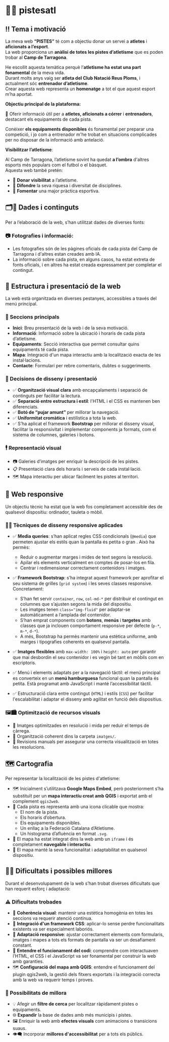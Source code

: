 # 🏃‍♂️ pistesatl

## ‼️ Tema i motivació

La meva web **“PISTES”** té com a objectiu donar un servei a **atletes** i **aficionats a l’esport**.  
La web proporciona un **anàlisi de totes les pistes d’atletisme** que es poden trobar al **Camp de Tarragona**.

He escollit aquesta temàtica perquè l’**atletisme ha estat una part fonamental** de la meva vida.  
Durant molts anys vaig ser **atleta del Club Natació Reus Ploms**, i actualment sóc **entrenador d’atletisme**.  
Crear aquesta web representa un **homenatge** a tot el que aquest esport m’ha aportat.

**Objectiu principal de la plataforma:**  

🔎 Oferir informació útil per a **atletes, aficionats a córrer** i **entrenadors**, destacant els equipaments de cada pista.

Conèixer **els equipaments disponibles** és fonamental per preparar una competició, i jo com a entrenador m'he trobat en situacions complicades per no disposar de la informació amb antelació.

**Visibilitzar l’atletisme**:

Al Camp de Tarragona, l’atletisme sovint ha quedat **a l’ombra** d'altres esports més populars com el futbol o el bàsquet.  
Aquesta web també pretén:

- 🫵 **Donar visibilitat** a l’atletisme.
- 🫵 **Difondre** la seva riquesa i diversitat de disciplines.
- 🫵 **Fomentar** una major pràctica esportiva.

## 🗂️🤖 Dades i continguts

Per a l’elaboració de la web, s’han utilitzat dades de diverses fonts:

### 📷 Fotografies i informació:

- Les fotografies són de les pàgines oficials de cada pista del Camp de Tarragona i d'altres estan creades amb IA.
- La informació sobre cada pista, en alguns casos, ha estat extreta de fonts oficials, i en altres ha estat creada expressament per completar el contingut.

## 🧩 Estructura i presentació de la web

La web està organitzada en diverses pestanyes, accessibles a través del menú principal.

### 📂 Seccions principals

- **Inici**: Breu presentació de la web i de la seva motivació.
- **Informació**: Informació sobre la ubicació i horaris de cada pista d’atletisme.
- **Equipaments**: Secció interactiva que permet consultar quins equipaments té cada pista.
- **Mapa**: Integració d'un mapa interactiu amb la localització exacta de les instal·lacions.
- **Contacte**: Formulari per rebre comentaris, dubtes o suggeriments.

### 🤔 Decisions de disseny i presentació

- ✅ **Organització visual clara** amb encapçalaments i separació de continguts per facilitar la lectura.
- ✅ **Separació entre estructura i estil**: l'HTML i el CSS es mantenen ben diferenciats.
- ✅ **Botó de “pujar amunt”** per millorar la navegació.
- ✅ **Uniformitat cromàtica** i estilística a tota la web.
- ✅ S’ha aplicat el framework **Bootstrap** per millorar el disseny visual, facilitar la responsivitat i implementar components ja formats, com el sistema de columnes, galeries i botons.

### 🕴️ Representació visual

- 📷 Galeries d’imatges per enriquir la descripció de les pistes.
- 📋 Presentació clara dels horaris i serveis de cada instal·lació.
- 🗺️ Mapa interactiu per ubicar fàcilment les pistes al territori.

## 📱 Web responsive

Un objectiu tècnic ha estat que la web fos completament accessible des de qualsevol dispositiu: ordinador, tauleta o mòbil.

### 🧩👾 Tècniques de disseny responsive aplicades

- ✅ **Media queries**: s’han aplicat regles CSS condicionals (`@media`) que permeten ajustar els estils quan la pantalla és petita o gran . Això ha permès:
  - Reduir o augmentar marges i mides de text segons la resolució.
  - Apilar els elements verticalment en comptes de posar-los en fila.
  - Centrar i redimensionar correctament contenidors i imatges.

- ✅ **Framework Bootstrap**: s’ha integrat aquest framework per aprofitar el seu sistema de grilles (`grid system`) i les seves classes responsive. Concretament:
  - S’han fet servir `container`, `row`, `col-md-*` per distribuir el contingut en columnes que s’ajusten segons la mida del dispositiu.
  - Les imatges tenen `class="img-fluid"` per adaptar-se automàticament a l’amplada del contenidor.
  - S’han emprat components com **botons**, **menús** i **targetes** amb classes que ja inclouen comportament responsive per defecte (`p-*`, `m-*`, `d-*`).
  - A més, Bootstrap ha permès mantenir una estètica uniforme, amb marges i tipografies coherents en qualsevol pantalla.

- ✅ **Imatges flexibles** amb `max-width: 100%` i `height: auto` per garantir que mai desbordin el seu contenidor i es vegin bé tant en mòbils com en escriptoris.

- ✅ Menú i elements adaptats per a la navegació tàctil: el menú principal es converteix en un **menú hamburguesa** funcional quan la pantalla és petita. Està programat amb JavaScript i manté l’accessibilitat tàctil.

- ✅ Estructuració clara entre contingut (`HTML`) i estils (`CSS`) per facilitar l'escalabilitat i adaptar el disseny amb agilitat en funció dels dispositius.


### 🖼️🏙️ Optimització de recursos visuals

- 📸 Imatges optimitzades en resolució i mida per reduir el temps de càrrega.
- 📁 Organització coherent dins la carpeta `imatges/`.
- 🧹 Revisions manuals per assegurar una correcta visualització en totes les resolucions.

## 🗺️ Cartografia

Per representar la localització de les pistes d'atletisme:

- 🗺️ Inicialment s’utilitzava **Google Maps Embed**, però posteriorment s’ha substituït per un **mapa interactiu creat amb QGIS** i exportat amb el complement `qgis2web`.
- 📍 Cada pista es representa amb una icona clicable que mostra:
  - El nom de la pista.
  - Els horaris d’obertura.
  - Els equipaments disponibles.
  - Un enllaç a la Federació Catalana d’Atletisme.
  - Un histograma d’afluència en format `.svg`.
- 🧭 El mapa ha estat integrat dins la web amb un `iframe` i és completament **navegable i interactiu**.
- 🔎 El mapa manté la seva funcionalitat i adaptabilitat en qualsevol dispositiu.

## 💬🤔 Dificultats i possibles millores

Durant el desenvolupament de la web s’han trobat diverses dificultats que han requerit esforç i adaptació:

### ⚠️ Dificultats trobades

- 🔁 **Coherència visual**: mantenir una estètica homogènia en totes les seccions va requerir atenció contínua.
- 🎨 **Integració d'un framework CSS**: aplicar-lo sense perdre funcionalitats existents va ser especialment laboriós.
- 📱 **Adaptació responsive**: ajustar correctament elements com formularis, imatges i mapes a tots els formats de pantalla va ser un desafiament constant.
- 🧠 **Entendre el funcionament del codi**: comprendre com interactuaven l’HTML, el CSS i el JavaScript va ser fonamental per construir la web amb garanties.
- 🗺️ **Configuració del mapa amb QGIS**: entendre el funcionament del plugin qgis2web, la gestió dels fitxers exportats i la integració correcta amb la web va requerir temps i proves.

### 🌱 Possibilitats de millora

- 💡 Afegir un **filtre de cerca** per localitzar ràpidament pistes o equipaments.
- 🌐 **Expandir** la base de dades amb més municipis i pistes.
- 🖼️ Enriquir la web amb **efectes visuals** com animacions o transicions suaus.
- 👁️‍🗨️ Incorporar **millores d'accessibilitat** per a tots els públics.

